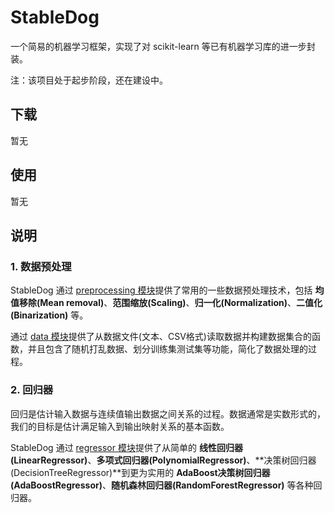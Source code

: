 # StableDog
一个简易的机器学习框架，实现了对 scikit-learn 等已有机器学习库的进一步封装。

注：该项目处于起步阶段，还在建设中。

## 下载

暂无

## 使用

暂无

## 说明

### 1. 数据预处理

StableDog 通过 [preprocessing 模块](https://github.com/jsksxs360/StableDog/blob/master/Document/preprocessing.markdown)提供了常用的一些数据预处理技术，包括 **均值移除(Mean removal)**、**范围缩放(Scaling)**、**归一化(Normalization)**、**二值化(Binarization)** 等。

通过 [data 模块](https://github.com/jsksxs360/StableDog/blob/master/Document/data.markdown)提供了从数据文件(文本、CSV格式)读取数据并构建数据集合的函数，并且包含了随机打乱数据、划分训练集测试集等功能，简化了数据处理的过程。

### 2. 回归器

回归是估计输入数据与连续值输出数据之间关系的过程。数据通常是实数形式的，我们的目标是估计满足输入到输出映射关系的基本函数。

StableDog 通过 [regressor 模块](https://github.com/jsksxs360/StableDog/blob/master/Document/regressor.markdown)提供了从简单的 **线性回归器(LinearRegressor)**、**多项式回归器(PolynomialRegressor)**、**决策树回归器(DecisionTreeRegressor)**到更为实用的 **AdaBoost决策树回归器(AdaBoostRegressor)**、**随机森林回归器(RandomForestRegressor)** 等各种回归器。

